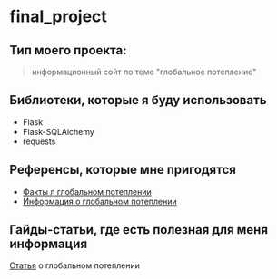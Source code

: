 # final_project

## Тип моего проекта:
> информационный сойт по теме "глобальное потепление"

## Библиотеки, которые я буду использовать
- Flask
- Flask-SQLAlchemy
- requests

## Референсы, которые мне пригодятся
- [Факты л глобальном потеплении](https://myatom.ru/enciclopedia/10-%D1%84%D0%B0%D0%BA%D1%82%D0%BE%D0%B2-%D0%BE-%D0%B3%D0%BB%D0%BE%D0%B1%D0%B0%D0%BB%D1%8C%D0%BD%D0%BE%D0%BC-%D0%BF%D0%BE%D1%82%D0%B5%D0%BF%D0%BB%D0%B5%D0%BD%D0%B8%D0%B8/)
- [Информация о глобальном потеплении](https://www.rbc.ru/story/66b4a5ce9a79473cb11c638d)

## Гайды-статьи, где есть полезная для меня информация
[Статья](https://ru.wikipedia.org/wiki/%D0%93%D0%BB%D0%BE%D0%B1%D0%B0%D0%BB%D1%8C%D0%BD%D0%BE%D0%B5_%D0%BF%D0%BE%D1%82%D0%B5%D0%BF%D0%BB%D0%B5%D0%BD%D0%B8%D0%B5) о глобальном потеплении 
 
